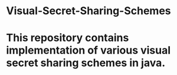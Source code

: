 # Visual-Secret-Sharing-Schemes

# This repository contains implementation of various visual secret sharing schemes in java.
